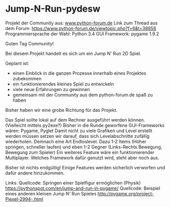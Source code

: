 # Jump-N-Run-pydesw
Projekt der Community aus: www.python-forum.de Link zum Thread aus dem Forum: https://www.python-forum.de/viewtopic.php?f=6&t=38858 Programmiersprache der Wahl: Python 3.4
GUI Framework: pygame 1.9.2

Guten Tag Community!

Bei diesem Projekt handelt es sich um ein Jump N' Run 2D Spiel.

Geplant ist:

* einen Einblick in die ganzen Prozesse innerhalb eines Projektes zubekommen
* ein funktionierendes kleines Spiel zu entwickeln
* viele neue Erfahrungen zu gewinnen 
* gemeinsam mit der Community aus dem python-forum.de spaß zu haben

Bisher haben wir eine grobe Richtung für das Projekt.

Das Spiel sollte lokal auf dem Rechner ausgeführt werden können. (Vielleicht mittels py2exe?) Bisher in die Runde geworfene GUI-Frameworks wären: Pygame, Pyglet Damit nicht zu viele Grafiken und Level erstellt werden müssen setzen wir darauf, dass sich Levelabschnitte zufällig wiederholen. Demnach eine Art Endloslevel. Dazu 1-2 Items (Höher springen, schneller laufen) und eben 1-2 Gegner (Links-Rechts Bewegung, Bewegung zum Spieler) Ein weiteres Feature wäre ein funktionierender Multiplayer. Welches Framework dafür genutzt wird, steht aber noch aus.

Bisher ist nichts endgültig! Einige Features werden sicherlich verworfen und dafür andere hinzukommen. 


Links:
    Quellcode: Springen einer Spielfigur ermöglichen (Physik)
       https://pythonspot.com/en/jump-and-run-in-pygame/
    Quellcode: Beispiel eines anderen kleinen Jump N' Run Spieles
       http://pygame.org/project-Piexel-2994-.html

